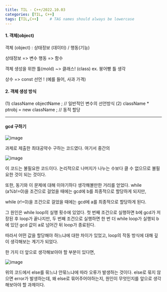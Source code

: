 ```yaml
---
title: TIL - C++/2022.10.03
categories: [TIL, C++]
tags: [TIL,C++]     # TAG names should always be lowercase
---
```


#### 1. 객체(object)
객체 (object) : 상태정보 (데이터) / 행동(기능)

상태정보 => 변수
행동 => 함수

객체 생성을 위한 틀(mold) ~> 클래스! (class)
ex. 붕어빵 틀 생각

상수 => const 선언 ! (예를 들어, 사과 가격)

#### 2. 객체 생성 방식
(1) className objectName ; // 일반적인 변수의 선언방식
(2) className * ptrobj = new className ; // 동적 할당

---
#### gcd 구하기

![image](https://user-images.githubusercontent.com/105411918/193574130-4ab21e9a-4b1a-4419-8567-248e089144b3.png)

과제로 제출한 최대공약수 구하는 코드였다.
여기서 중간의 

![image](https://user-images.githubusercontent.com/105411918/193574148-781f3e2f-eb8d-45cf-9246-c9b232debe53.png)

이 코드는 불필요한 코드이다.
논리적으로 나머지가 나누는 수보다 클 수 없으므로 불필요한 것이 되는 것이다.

또한, 동기와 이 문제에 대해 이야기하다 생각해볼만한 거리를 얻었다.
while (a%b!=0)을 조건으로 걸었을 때에는 
gcd에 b를 최종적으로 할당하게 되지만,

while (r!=0)을 조건으로 걸었을 때에는 
gcd에 a를 최종적으로 할당하게 된다.

그 원인은 while loop의 실행 횟수에 있었다.
첫 번째 조건으로 실행하면 b에 gcd가 저장된 후 loop가 끝나지만,
두 번째 조건으로 실행하면 한 번 더 while loop가 실행되 b에 있던 gcd 값이 a로 넘어간 뒤 loop가 종료된다.

따라서 어떤 값을 할당해야 하느냐에 대한 차이가 있었고, 
loop의 작동 방식에 대해 깊이 생각해보는 계기가 되었다.

한 가지 더 앞으로 생각해보아야 할 부분이 있다면, 

![image](https://user-images.githubusercontent.com/105411918/193574188-3e9f5c62-b859-4f75-b8d2-f07804d834ca.png)

위의 코드에서 else를 묶느냐 안묶느냐에 따라 오류가 발생하는 것이다.
else로 묶지 않으면 error가 발생하는데,
왜 else로 묶어주어야하는지, 원인이 무엇인지를 앞으로 생각해보아야 할 과제이다.

